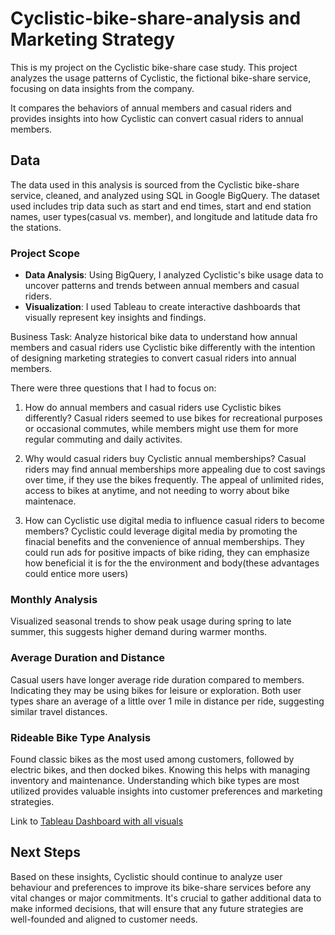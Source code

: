 # Cyclistic-bike-share-analysis and Marketing Strategy

This is my project on the Cyclistic bike-share case study. This project analyzes the usage patterns of Cyclistic, the fictional bike-share service, focusing on data insights from the company.

It compares the behaviors of annual members and casual riders and provides insights into how Cyclistic can convert casual riders to annual members.

## Data
 The data used in this analysis is sourced from the Cyclistic bike-share service, cleaned, and analyzed using SQL in Google BigQuery. The dataset used includes trip data such as start and end times, start and end station names, user types(casual vs. member), and longitude and latitude data fro the stations. 
### Project Scope

-   **Data Analysis**: Using BigQuery, I analyzed Cyclistic's bike usage data to uncover patterns and trends between annual members and casual riders.
-   **Visualization**: I used Tableau to create interactive dashboards that visually represent key insights and findings.
  
Business Task: Analyze historical bike data to understand how annual members and casual riders use Cyclistic bike differently with the intention of designing marketing strategies to convert casual riders into annual members.


There were three questions that I had to focus on:
1. How do annual members and casual riders use Cyclistic bikes differently?
   Casual riders seemed to use bikes for recreational purposes or occasional commutes, while members might use them for more regular commuting and daily activites.
   
3. Why would casual riders buy Cyclistic annual memberships?
   Casual riders may find annual memberships more appealing due to cost savings over time, if they use the bikes frequently. The appeal of unlimited rides, access to bikes at anytime, and not needing to worry about bike maintenace. 
   
5. How can Cyclistic use digital media to influence casual riders to become members?
   Cyclistic could leverage digital media by promoting the finacial benefits and the convenience of annual memberships. They could run ads for positive impacts of bike riding, they can emphasize how beneficial it is for the the environment and body(these advantages could entice more users) 

### Monthly Analysis

Visualized seasonal trends to show peak usage during spring to late summer, this suggests higher demand during warmer months. 

### Average Duration and Distance

Casual users have longer average ride duration compared to members. Indicating they may be using bikes for leisure or exploration. Both user types share an average of a little over 1 mile in distance per ride, suggesting similar travel distances. 

### Rideable Bike Type Analysis

Found classic bikes as the most used among customers, followed by electric bikes, and then docked bikes. Knowing this helps with managing inventory and maintenance. Understanding which bike types are most utilized provides valuable insights into customer preferences and marketing strategies.

Link to [Tableau Dashboard with all visuals](https://public.tableau.com/views/CyclisticCaseStudyCapstone_17196371711750/Dashboard1?:language=en-US&:sid=&:display_count=n&:origin=viz_share_link)

## Next Steps

Based on these insights, Cyclistic should continue to analyze user behaviour and preferences to improve its bike-share services before any vital changes or major commitments. It's crucial to gather additional data to make informed decisions, that will ensure that any future strategies are well-founded and aligned to customer needs. 



